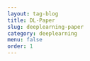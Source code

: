 ```yaml
---
layout: tag-blog
title: DL-Paper
slug: deeplearning-paper
category: deeplearning
menu: false
order: 1
---
```

